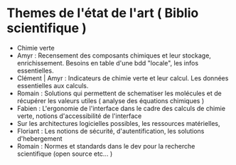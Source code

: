 # Themes de l'état de l'art ( Biblio scientifique )

- Chimie verte
- Amyr : Recensement des composants chimiques et leur stockage, enrichissement. Besoins en table d'une bdd "locale", les infos essentielles.
- Clément | Amyr : Indicateurs de chimie verte et leur calcul. Les données essentielles aux calculs.
- Romain : Solutions qui permettent de schematiser les molécules et de récupérer les valeurs utiles ( analyse des équations chimiques )
- Fabien : L'ergonomie de l'interface dans le cadre des calculs de chimie verte, notions d'accessibilité de l'interface
-  Sur les architectures logicielles possibles, les ressources matérielles, 
- Floriant : Les notions de sécurité, d'autentification, les solutions d'hebergement
- Romain : Normes et standards dans le dev pour la recherche scientifique (open source etc... )

